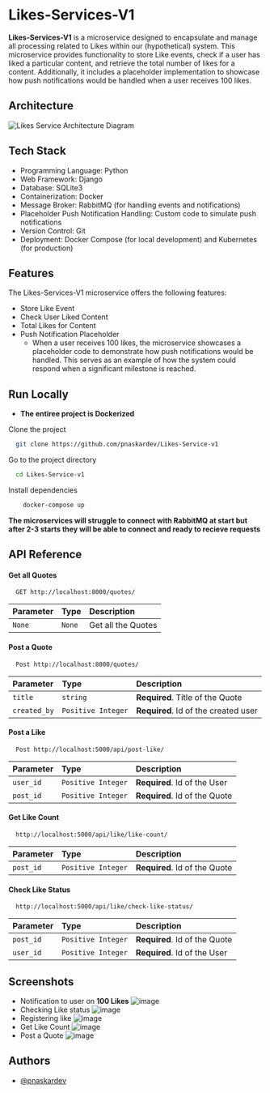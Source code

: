 # Likes-Services-V1

**Likes-Services-V1** is a microservice designed to encapsulate and manage all processing related to Likes within our (hypothetical) system. This microservice provides functionality to store Like events, check if a user has liked a particular content, and retrieve the total number of likes for a content. Additionally, it includes a placeholder implementation to showcase how push notifications would be handled when a user receives 100 likes.

## Architecture
![Likes Service Architecture Diagram](https://github.com/pnaskardev/Likes-Service-v1/assets/71266237/6e51c912-229b-4dba-9c80-3930891fb8de)

## Tech Stack

- Programming Language: Python
- Web Framework: Django
- Database: SQLite3
- Containerization: Docker
- Message Broker: RabbitMQ (for handling events and notifications)
- Placeholder Push Notification Handling: Custom code to simulate  push notifications
- Version Control: Git
- Deployment: Docker Compose (for local development) and Kubernetes (for production)


## Features
The Likes-Services-V1 microservice offers the following features:

- Store Like Event
- Check User Liked Content
- Total Likes for Content
- Push Notification Placeholder
    - When a user receives 100 likes, the microservice showcases a placeholder code to demonstrate how push notifications would be handled. This serves as an example of how the system could respond when a significant milestone is reached.

## Run Locally
- **The entiree project is **Dockerized****

Clone the project

```bash
  git clone https://github.com/pnaskardev/Likes-Service-v1
```

Go to the project directory

```bash
  cd Likes-Service-v1
```

Install dependencies

```bash
    docker-compose up
```

**The microservices will struggle to connect with RabbitMQ at start but after 2-3 starts they will be able to connect and ready to recieve requests**



## API Reference

#### Get all Quotes

```http
  GET http://localhost:8000/quotes/
```

| Parameter | Type     | Description                |
| :-------- | :------- | :------------------------- |
| `None` | `None` | Get all the Quotes |

#### Post a Quote

```http
  Post http://localhost:8000/quotes/
```

| Parameter | Type     | Description                       |
| :-------- | :------- | :-------------------------------- |
| `title`      | `string` | **Required**. Title of the Quote |
| `created_by`      | `Positive Integer` | **Required**. Id of the created user |

#### Post a Like
```http
  Post http://localhost:5000/api/post-like/
```

| Parameter | Type     | Description                       |
| :-------- | :------- | :-------------------------------- |
| `user_id`      | `Positive Integer` | **Required**. Id of the User |
| `post_id`      | `Positive Integer` | **Required**. Id of the Quote |

#### Get Like Count
```http
  http://localhost:5000/api/like/like-count/
```
| Parameter | Type     | Description                       |
| :-------- | :------- | :-------------------------------- |
| `post_id`      | `Positive Integer` | **Required**. Id of the Quote |

#### Check Like Status
```http
  http://localhost:5000/api/like/check-like-status/
```
| Parameter | Type     | Description                       |
| :-------- | :------- | :-------------------------------- |
| `post_id`      | `Positive Integer` | **Required**. Id of the Quote |
| `user_id`      | `Positive Integer` | **Required**. Id of the User |



## Screenshots

- Notification to user on **100 Likes** ![image](https://github.com/pnaskardev/Likes-Service-v1/assets/71266237/547f8bc5-dd21-48c4-91fa-c6dfa88c75e8)
- Checking Like status ![image](https://github.com/pnaskardev/Likes-Service-v1/assets/71266237/46a65fca-5498-49d5-bc5c-e75a85f14112)
- Registering like ![image](https://github.com/pnaskardev/Likes-Service-v1/assets/71266237/0b3ff0f8-0cdb-496d-ab9d-7fcb332f5a4f)
- Get Like Count ![image](https://github.com/pnaskardev/Likes-Service-v1/assets/71266237/61aa3cff-518c-447b-96c9-eb05a15d4eed)
- Post a Quote ![image](https://github.com/pnaskardev/Likes-Service-v1/assets/71266237/7dd05902-8907-4a4c-9d02-92f9a71fb54d)








## Authors

- [@pnaskardev](https://github.com/pnaskardev/)

